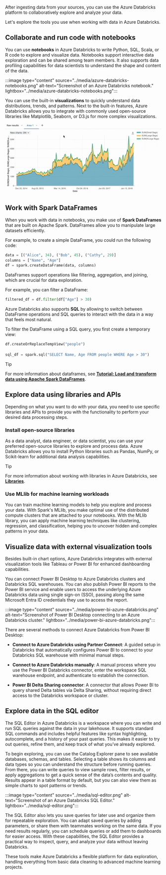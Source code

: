 After ingesting data from your sources, you can use the Azure Databricks platform to collaboratively explore and analyze your data.

Let's explore the tools you use when working with data in Azure Databricks.

## Collaborate and run code with notebooks

You can use **notebooks** in Azure Databricks to write Python, SQL, Scala, or R code to explore and visualize data. Notebooks support interactive data exploration and can be shared among team members. It also supports data profiling capabilities for data scientists to understand the shape and content of the data.

:::image type="content" source="../media/azure-databricks-notebooks.png" alt-text="Screenshot of an Azure Databricks notebook." lightbox="../media/azure-databricks-notebooks.png":::

You can use the built-in **visualizations** to quickly understand data distributions, trends, and patterns. Next to the built-in features, Azure Databricks allows you to integrate with commonly used open-source libraries like Matplotlib, Seaborn, or D3.js for more complex visualizations.

![Screenshot of an Azure Databricks Notebook Chart](../media/series-selection.gif)

## Work with Spark DataFrames

When you work with data in notebooks, you make use of **Spark DataFrames** that are built on Apache Spark. DataFrames allow you to manipulate large datasets efficiently.

For example, to create a simple DataFrame, you could run the following code:

```python
data = [("Alice", 34), ("Bob", 45), ("Cathy", 29)]
columns = ["Name", "Age"]
df = spark.createDataFrame(data, columns)
```

DataFrames support operations like filtering, aggregation, and joining, which are crucial for data exploration.

For example, you can filter a DataFrame:

```python
filtered_df = df.filter(df["Age"] > 30)
```

Azure Databricks also supports **SQL** by allowing to switch between DataFrame operations and SQL queries to interact with the data in a way that feels most natural.

To filter the DataFrame using a SQL query, you first create a temporary view:

```python
df.createOrReplaceTempView("people")

sql_df = spark.sql("SELECT Name, Age FROM people WHERE Age > 30")
```

> [!Tip]
> For more information about dataframes, see **[Tutorial: Load and transform data using Apache Spark DataFrames](/azure/databricks/getting-started/dataframes)**.

## Explore data using libraries and APIs

Depending on what you want to do with your data, you need to use specific libraries and APIs to provide you with the functionality to perform your desired data processing steps.

### Install open-source libraries

As a data analyst, data engineer, or data scientist, you can use your preferred open-source libraries to explore and process data. Azure Databricks allows you to install Python libraries such as Pandas, NumPy, or Scikit-learn for additional data analysis capabilities.

> [!Tip]
> For more information about working with libraries in Azure Databricks, see **[Libraries](/azure/databricks/libraries/)**.

### Use MLlib for machine learning workloads

You can train machine learning models to help you explore and process your data. With Spark's MLlib, you make optimal use of the distributed compute clusters that are attached to your notebooks. With the MLlib library, you can apply machine learning techniques like clustering, regression, and classification, helping you to uncover hidden and complex patterns in your data.

## Visualize data with external visualization tools

Besides built-in chart options, Azure Databricks integrates with external visualization tools like Tableau or Power BI for enhanced dashboarding capabilities.

You can connect Power BI Desktop to Azure Databricks clusters and Databricks SQL warehouses. You can also publish Power BI reports to the Power BI service and enable users to access the underlying Azure Databricks data using single sign-on (SSO), passing along the same Microsoft Entra ID credentials they use to access the report.

:::image type="content" source="../media/power-bi-azure-databricks.png" alt-text="Screenshot of Power BI Desktop connecting to an Azure Databricks cluster." lightbox="../media/power-bi-azure-databricks.png":::

There are several methods to connect Azure Databricks from Power BI Desktop:

- **Connect to Azure Databricks using Partner Connect**: A guided setup in Databricks that automatically configures Power BI to connect to your Databricks SQL warehouse with minimal manual steps.

- **Connect to Azure Databricks manually**: A manual process where you use the Power BI Databricks connector, enter the workspace SQL warehouse endpoint, and authenticate to establish the connection.

- **Power BI Delta Sharing connector**: A connector that allows Power BI to query shared Delta tables via Delta Sharing, without requiring direct access to the Databricks workspace or cluster.

## Explore data in the SQL editor

The SQL Editor in Azure Databricks is a workspace where you can write and run SQL queries against the data in your lakehouse. It supports standard SQL commands and includes helpful features like syntax highlighting, autocomplete, and a history of your past queries. This makes it easier to try out queries, refine them, and keep track of what you’ve already explored.

To begin exploring, you can use the Catalog Explorer pane to see available databases, schemas, and tables. Selecting a table shows its columns and data types so you can understand the structure before running queries. From there, you can write queries to view sample rows, filter results, or apply aggregations to get a quick sense of the data’s contents and quality. Results appear in a table format by default, but you can also view them as simple charts to spot patterns or trends.

:::image type="content" source="../media/sql-editor.png" alt-text="Screenshot of an Azure Databricks SQL Editor." lightbox="../media/sql-editor.png":::

The SQL Editor also lets you save queries for later use and organize them for repeatable exploration. You can adapt saved queries by adding parameters, or share them with teammates working on the same data. If you need results regularly, you can schedule queries or add them to dashboards for easier access. With these capabilities, the SQL Editor provides a practical way to inspect, query, and analyze your data without leaving Databricks.

These tools make Azure Databricks a flexible platform for data exploration, handling everything from basic data cleaning to advanced machine learning projects.
